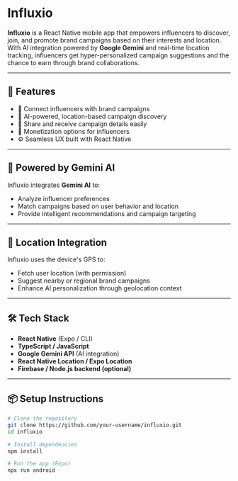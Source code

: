 # Influxio

**Influxio** is a React Native mobile app that empowers influencers to discover, join, and promote brand campaigns based on their interests and location. With AI integration powered by **Google Gemini** and real-time location tracking, influencers get hyper-personalized campaign suggestions and the chance to earn through brand collaborations.

---

## 🚀 Features

- 🤝 Connect influencers with brand campaigns
- 📍 AI-powered, location-based campaign discovery
- 💬 Share and receive campaign details easily
- 💸 Monetization options for influencers
- ⚙️ Seamless UX built with React Native

---

## 🧠 Powered by Gemini AI

Influxio integrates **Gemini AI** to:

- Analyze influencer preferences
- Match campaigns based on user behavior and location
- Provide intelligent recommendations and campaign targeting

---

## 📍 Location Integration

Influxio uses the device's GPS to:

- Fetch user location (with permission)
- Suggest nearby or regional brand campaigns
- Enhance AI personalization through geolocation context

---

## 🛠 Tech Stack

- **React Native** (Expo / CLI)
- **TypeScript / JavaScript**
- **Google Gemini API** (AI integration)
- **React Native Location / Expo Location**
- **Firebase / Node.js backend (optional)**

---

## 📦 Setup Instructions

```bash
# Clone the repository
git clone https://github.com/your-username/influxio.git
cd influxio

# Install dependencies
npm install

# Run the app (Expo)
npx run android
```

